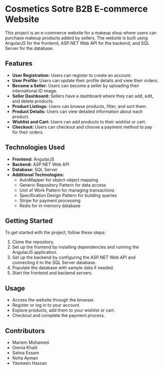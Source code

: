 # Cosmetics Sotre B2B E-commerce Website

This project is an e-commerce website for a makeup shop where users can purchase makeup products added by sellers. The website is built using AngularJS for the frontend, ASP.NET Web API for the backend, and SQL Server for the database.

## Features

- **User Registration:** Users can register to create an account.
- **User Profile:** Users can update their profile details and view their orders.
- **Become a Seller:** Users can become a seller by uploading their international ID image.
- **Seller Dashboard:** Sellers have a dashboard where they can add, edit, and delete products.
- **Product Listings:** Users can browse products, filter, and sort them.
- **Product Details:** Users can view detailed information about each product.
- **Wishlist and Cart:** Users can add products to their wishlist or cart.
- **Checkout:** Users can checkout and choose a payment method to pay for their orders.

## Technologies Used

- **Frontend:** AngularJS
- **Backend:** ASP.NET Web API
- **Database:** SQL Server
- **Additional Technologies:**
  - AutoMapper for object-object mapping
  - Generic Repository Pattern for data access
  - Unit of Work Pattern for managing transactions
  - Specification Design Pattern for building queries
  - Stripe for payment processing
  - Redis for in-memory database

## Getting Started

To get started with the project, follow these steps:

1. Clone the repository.
2. Set up the frontend by installing dependencies and running the AngularJS application.
3. Set up the backend by configuring the ASP.NET Web API and connecting it to the SQL Server database.
4. Populate the database with sample data if needed.
5. Start the frontend and backend servers.

## Usage

- Access the website through the browser.
- Register or log in to your account.
- Explore products, add them to your wishlist or cart.
- Checkout and complete the payment process.

## Contributors

- Mariem Mohamed
- Omnia Khalil
- Salma Essam
- Noha Ayman
- Yasmeen Hassan
